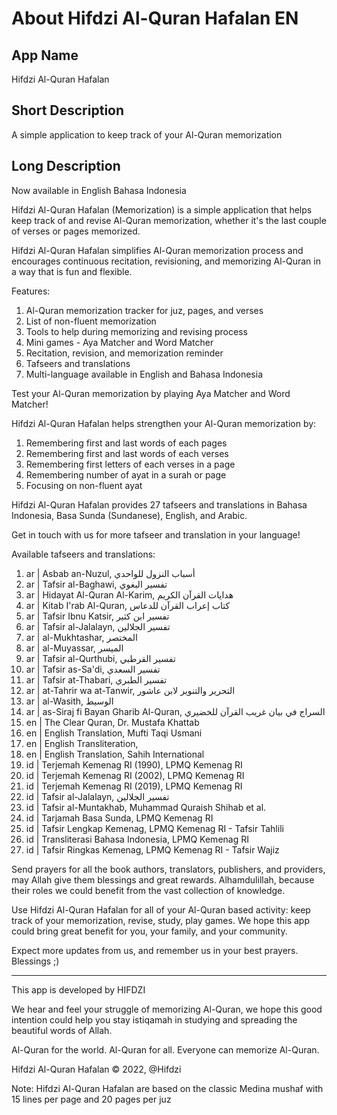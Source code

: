 # About Hifdzi Al-Quran Hafalan EN

## App Name

Hifdzi Al-Quran Hafalan

## Short Description

A simple application to keep track of your Al-Quran memorization

## Long Description

Now available in English Bahasa Indonesia

Hifdzi Al-Quran Hafalan (Memorization) is a simple application that helps keep track of and revise Al-Quran memorization, whether it's the last couple of verses or pages memorized.

Hifdzi Al-Quran Hafalan simplifies Al-Quran memorization process and encourages continuous recitation, revisioning, and memorizing Al-Quran in a way that is fun and flexible.

Features:

1. Al-Quran memorization tracker for juz, pages, and verses
2. List of non-fluent memorization
3. Tools to help during memorizing and revising process
4. Mini games - Aya Matcher and Word Matcher
5. Recitation, revision, and memorization reminder
6. Tafseers and translations
7. Multi-language available in English and Bahasa Indonesia

Test your Al-Quran memorization by playing Aya Matcher and Word Matcher!

Hifdzi Al-Quran Hafalan helps strengthen your Al-Quran memorization by:

1. Remembering first and last words of each pages
2. Remembering first and last words of each verses
3. Remembering first letters of each verses in a page
4. Remembering number of ayat in a surah or page
5. Focusing on non-fluent ayat

Hifdzi Al-Quran Hafalan provides 27 tafseers and translations in Bahasa Indonesia, Basa Sunda (Sundanese), English, and Arabic.

Get in touch with us for more tafseer and translation in your language!

Available tafseers and translations:

1. ar | Asbab an-Nuzul, أسباب النزول للواحدي
2. ar | Tafsir al-Baghawi, تفسير البغوي
3. ar | Hidayat Al-Quran Al-Karim, هدايات القرآن الكريم
4. ar | Kitab I'rab Al-Quran, كتاب إعراب القرآن للدعاس
5. ar | Tafsir Ibnu Katsir, تفسير ابن كثير
6. ar | Tafsir al-Jalalayn, تفسير الجلالين
7. ar | al-Mukhtashar, المختصر
8. ar | al-Muyassar, الميسر
9. ar | Tafsir al-Qurthubi, تفسير القرطبي
10. ar | Tafsir as-Sa'di, تفسير السعدي
11. ar | Tafsir at-Thabari, تفسير الطبري
12. ar | at-Tahrir wa at-Tanwir, التحرير والتنوير لابن عاشور
13. ar | al-Wasith, الوسيط
14. ar | as-Siraj fi Bayan Gharib Al-Quran, السراج في بيان غريب القرآن للخضيري
15. en | The Clear Quran, Dr. Mustafa Khattab
16. en | English Translation, Mufti Taqi Usmani
17. en | English Transliteration,
18. en | English Translation, Sahih International
19. id | Terjemah Kemenag RI (1990), LPMQ Kemenag RI
20. id | Terjemah Kemenag RI (2002), LPMQ Kemenag RI
21. id | Terjemah Kemenag RI (2019), LPMQ Kemenag RI
22. id | Tafsir al-Jalalayn, تفسير الجلالين
23. id | Tafsir al-Muntakhab, Muhammad Quraish Shihab et al.
24. id | Tarjamah Basa Sunda, LPMQ Kemenag RI
25. id | Tafsir Lengkap Kemenag, LPMQ Kemenag RI - Tafsir Tahlili
26. id | Transliterasi Bahasa Indonesia, LPMQ Kemenag RI
27. id | Tafsir Ringkas Kemenag, LPMQ Kemenag RI - Tafsir Wajiz

Send prayers for all the book authors, translators, publishers, and providers, may Allah give them blessings and great rewards. Alhamdulillah, because their roles we could benefit from the vast collection of knowledge.

Use Hifdzi Al-Quran Hafalan for all of your Al-Quran based activity: keep track of your memorization, revise, study, play games. We hope this app could bring great benefit for you, your family, and your community.

Expect more updates from us, and remember us in your best prayers. Blessings ;)

- - - -

This app is developed by HIFDZI

We hear and feel your struggle of memorizing Al-Quran, we hope this good intention could help you stay istiqamah in studying and spreading the beautiful words of Allah.

Al-Quran for the world. Al-Quran for all. Everyone can memorize Al-Quran.

Hifdzi Al-Quran Hafalan © 2022, @Hifdzi

Note: Hifdzi Al-Quran Hafalan are based on the classic Medina mushaf with 15 lines per page and 20 pages per juz


